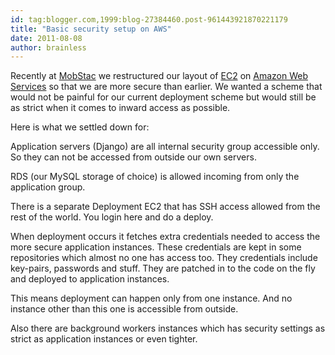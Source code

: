 ```yaml
---
id: tag:blogger.com,1999:blog-27384460.post-961443921870221179
title: "Basic security setup on AWS"
date: 2011-08-08
author: brainless
---
```


Recently at [MobStac](http://mobstac.com/) we restructured our layout of [EC2](http://aws.amazon.com/ec2/) on [Amazon Web Services](http://aws.amazon.com/) so that we are more secure than earlier. We wanted a scheme that would not be painful for our current deployment scheme but would still be as strict when it comes to inward access as possible.  

Here is what we settled down for:  

Application servers (Django) are all internal security group accessible only. So they can not be accessed from outside our own servers.  

RDS (our MySQL storage of choice) is allowed incoming from only the application group.  

There is a separate Deployment EC2 that has SSH access allowed from the rest of the world. You login here and do a deploy.  

When deployment occurs it fetches extra credentials needed to access the more secure application instances. These credentials are kept in some repositories which almost no one has access too. They credentials include key-pairs, passwords and stuff. They are patched in to the code on the fly and deployed to application instances.  

This means deployment can happen only from one instance. And no instance other than this one is accessible from outside.  

Also there are background workers instances which has security settings as strict as application instances or even tighter.